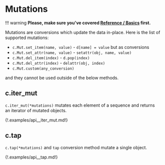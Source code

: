 # Mutations

!!! warning
	**Please, make sure you've covered [Reference / Basics](./basics.md)
	first.**

Mutations are conversions which update the data in-place. Here is the list of
supported mutations:

 * `c.Mut.set_item(name, value)` - `d[name] = value` but as conversions
 * `c.Mut.set_attr(name, value)` - `setattr(obj, name, value)`
 * `c.Mut.del_item(index)` - `d.pop(index)`
 * `c.Mut.del_attr(index)` - `delattr(obj, index)`
 * `c.Mut.custom(any_conversion)`

and they cannot be used outside of the below methods.


## c.iter_mut

`c.iter_mut(*mutations)` mutates each element of a sequence and returns an
iterator of mutated objects.

{!.examples/api__iter_mut.md!}

## c.tap

`c.tap(*mutations)` and `tap` conversion method mutate a single object.

{!.examples/api__tap.md!}
